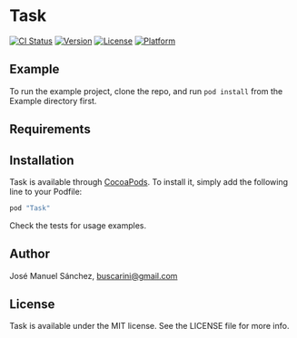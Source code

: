 # Task

[![CI Status](http://img.shields.io/travis/buscarini@gmail.com/Task.svg?style=flat)](https://travis-ci.org/buscarini@gmail.com/Task)
[![Version](https://img.shields.io/cocoapods/v/Task.svg?style=flat)](http://cocoapods.org/pods/Task)
[![License](https://img.shields.io/cocoapods/l/Task.svg?style=flat)](http://cocoapods.org/pods/Task)
[![Platform](https://img.shields.io/cocoapods/p/Task.svg?style=flat)](http://cocoapods.org/pods/Task)

## Example

To run the example project, clone the repo, and run `pod install` from the Example directory first.

## Requirements

## Installation

Task is available through [CocoaPods](http://cocoapods.org). To install
it, simply add the following line to your Podfile:

```ruby
pod "Task"
```

Check the tests for usage examples.

## Author

José Manuel Sánchez, buscarini@gmail.com

## License

Task is available under the MIT license. See the LICENSE file for more info.
